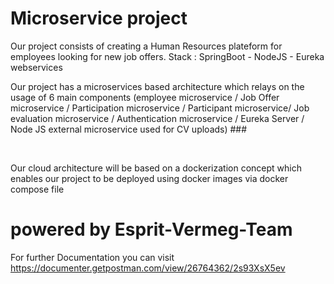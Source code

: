 # Microservice project
Our project consists of creating a Human Resources plateform for employees looking for new job offers. 
Stack : SpringBoot - NodeJS - Eureka webservices  <br>

Our project has a microservices based architecture which relays on the usage of 6 main components (employee microservice / Job Offer microservice / Participation microservice / Participant microservice/ Job evaluation microservice /  Authentication microservice / Eureka Server / Node JS external microservice used for CV uploads) ###

<br>

Our cloud architecture will be based on a dockerization concept which enables our project to be deployed using docker images via 
docker compose file
# powered by Esprit-Vermeg-Team


For further Documentation you can visit https://documenter.getpostman.com/view/26764362/2s93XsX5ev
